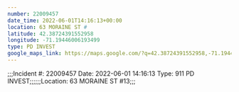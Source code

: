 ```yaml
---
number: 22009457
date_time: 2022-06-01T14:16:13+00:00
location: 63 MORAINE ST #
latitude: 42.38724391552958
longitude: -71.19446006193499
type: PD INVEST
google_maps_link: https://maps.google.com/?q=42.38724391552958,-71.19446006193499
---
```


;;;Incident #: 22009457  Date: 2022-06-01 14:16:13   Type: 911 PD INVEST;;;;;;Location: 63 MORAINE ST #13;;;
